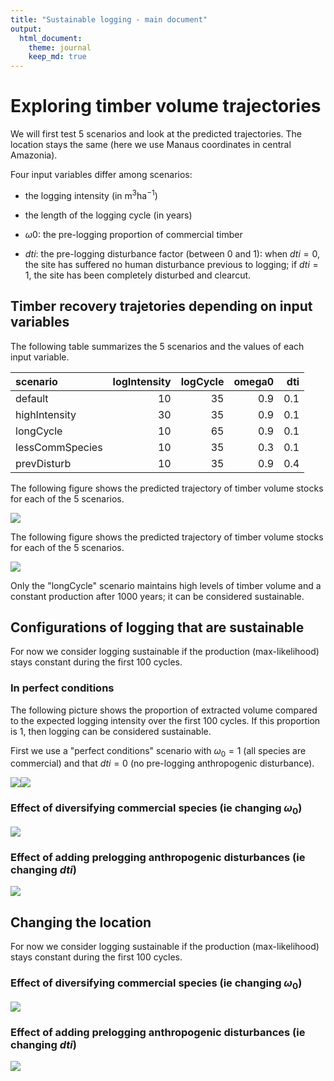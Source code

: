 ```yaml
---
title: "Sustainable logging - main document"
output: 
  html_document:
    theme: journal
    keep_md: true
---
```




# Exploring timber volume trajectories

We will first test 5 scenarios and look at the predicted trajectories. The location stays the same (here we use Manaus coordinates in central Amazonia).

Four input variables differ among scenarios: 

- the logging intensity (in m$^3$ha$^{-1}$)

- the length of the logging cycle (in years)

- $\omega 0$: the pre-logging proportion of commercial timber 

- $dti$: the pre-logging disturbance factor (between 0 and 1): when $dti=0$, the site has suffered no human disturbance previous to logging; if $dti=1$, the site has been completely disturbed and clearcut. 



## Timber recovery trajetories depending on input variables

The following table summarizes the 5 scenarios and the values of each input variable. 

<table class="table" style="margin-left: auto; margin-right: auto;">
 <thead>
  <tr>
   <th style="text-align:left;"> scenario </th>
   <th style="text-align:right;"> logIntensity </th>
   <th style="text-align:right;"> logCycle </th>
   <th style="text-align:right;"> omega0 </th>
   <th style="text-align:right;"> dti </th>
  </tr>
 </thead>
<tbody>
  <tr>
   <td style="text-align:left;"> default </td>
   <td style="text-align:right;"> 10 </td>
   <td style="text-align:right;"> 35 </td>
   <td style="text-align:right;"> 0.9 </td>
   <td style="text-align:right;"> 0.1 </td>
  </tr>
  <tr>
   <td style="text-align:left;"> highIntensity </td>
   <td style="text-align:right;"> 30 </td>
   <td style="text-align:right;"> 35 </td>
   <td style="text-align:right;"> 0.9 </td>
   <td style="text-align:right;"> 0.1 </td>
  </tr>
  <tr>
   <td style="text-align:left;"> longCycle </td>
   <td style="text-align:right;"> 10 </td>
   <td style="text-align:right;"> 65 </td>
   <td style="text-align:right;"> 0.9 </td>
   <td style="text-align:right;"> 0.1 </td>
  </tr>
  <tr>
   <td style="text-align:left;"> lessCommSpecies </td>
   <td style="text-align:right;"> 10 </td>
   <td style="text-align:right;"> 35 </td>
   <td style="text-align:right;"> 0.3 </td>
   <td style="text-align:right;"> 0.1 </td>
  </tr>
  <tr>
   <td style="text-align:left;"> prevDisturb </td>
   <td style="text-align:right;"> 10 </td>
   <td style="text-align:right;"> 35 </td>
   <td style="text-align:right;"> 0.9 </td>
   <td style="text-align:right;"> 0.4 </td>
  </tr>
</tbody>
</table>

The following figure shows the predicted trajectory of timber volume stocks for each of the 5 scenarios. 

![](main_files/figure-html/illustr_traj_uncert-1.png)<!-- -->

The following figure shows the predicted trajectory of timber volume stocks for each of the 5 scenarios. 

![](main_files/figure-html/illustr_vextReal_uncert-1.png)<!-- -->

Only the "longCycle" scenario maintains high levels of timber volume and a constant production after 1000 years; it can be considered sustainable. 

## Configurations of logging that are sustainable

For now we consider logging sustainable if the production (max-likelihood) stays constant during the first 100 cycles. 



### In perfect conditions 

The following picture shows the proportion of extracted volume compared to the expected logging intensity over the first 100 cycles. If this proportion is 1, then logging can be considered sustainable. 

First we use a "perfect conditions" scenario with $\omega_0 = 1$ (all species are commercial) and that $dti = 0$ (no pre-logging anthropogenic disturbance). 

![](main_files/figure-html/unnamed-chunk-4-1.png)<!-- -->![](main_files/figure-html/unnamed-chunk-4-2.png)<!-- -->

### Effect of diversifying commercial species (ie changing $\omega_0$)

![](main_files/figure-html/unnamed-chunk-5-1.png)<!-- -->

### Effect of adding prelogging anthropogenic disturbances (ie changing $dti$)

![](main_files/figure-html/unnamed-chunk-6-1.png)<!-- -->


## Changing the location

For now we consider logging sustainable if the production (max-likelihood) stays constant during the first 100 cycles. 




### Effect of diversifying commercial species (ie changing $\omega_0$)

![](main_files/figure-html/unnamed-chunk-8-1.png)<!-- -->

### Effect of adding prelogging anthropogenic disturbances (ie changing $dti$)

![](main_files/figure-html/unnamed-chunk-9-1.png)<!-- -->
